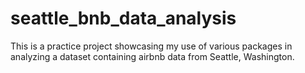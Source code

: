# seattle_bnb_data_analysis
This is a practice project showcasing my use of various packages in analyzing a dataset containing airbnb data from Seattle, Washington. 
